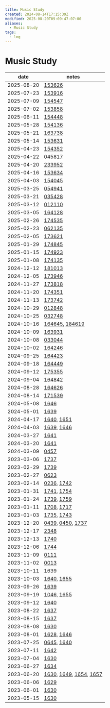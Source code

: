 ```yaml
---
title: Music Study
created: 2024-08-14T17:15:39Z
modified: 2025-08-20T09:09:47-07:00
aliases:
  - Music Study
tags:
  - log
---
```


# Music Study

| date | notes |
|------|-------|
| <time>2025-08-20</time> | [153626](../entries/20250820153626.md) |
| <time>2025-07-23</time> | [153916](../entries/20250723153916.md) |
| <time>2025-07-09</time> | [154547](../entries/20250709154547.md) |
| <time>2025-07-02</time> | [153858](../entries/20250702153858.md) |
| <time>2025-06-11</time> | [154448](../entries/20250611154448.md) |
| <time>2025-05-28</time> | [154136](../entries/20250528154136.md) |
| <time>2025-05-21</time> | [163738](../entries/20250521163738.md) |
| <time>2025-05-14</time> | [153631](../entries/20250514153631.md) |
| <time>2025-04-23</time> | [154352](../entries/20250423154352.md) |
| <time>2025-04-22</time> | [045817](../entries/20250422045817.md) |
| <time>2025-04-20</time> | [233952](../entries/20250420233952.md) |
| <time>2025-04-16</time> | [153634](../entries/20250416153634.md) |
| <time>2025-04-03</time> | [154045](../entries/20250403154045.md) |
| <time>2025-03-25</time> | [054941](../entries/20250325054941.md) |
| <time>2025-03-21</time> | [035428](../entries/20250321035428.md) |
| <time>2025-03-12</time> | [012110](../entries/20250312012110.md) |
| <time>2025-03-05</time> | [164128](../entries/20250305164128.md) |
| <time>2025-02-26</time> | [174535](../entries/20250226174535.md) |
| <time>2025-02-23</time> | [062135](../entries/20250223062135.md) |
| <time>2025-02-05</time> | [173621](../entries/20250205173621.md) |
| <time>2025-01-29</time> | [174845](../entries/20250129174845.md) |
| <time>2025-01-15</time> | [174923](../entries/20250115174923.md) |
| <time>2025-01-08</time> | [174135](../entries/20250108174135.md) |
| <time>2024-12-12</time> | [181013](../entries/20241212181013.md) |
| <time>2024-12-05</time> | [173946](../entries/20241205173946.md) |
| <time>2024-11-27</time> | [173818](../entries/20241127173818.md) |
| <time>2024-11-20</time> | [174351](../entries/20241120174351.md) |
| <time>2024-11-13</time> | [173742](../entries/20241113173742.md) |
| <time>2024-10-29</time> | [012848](../entries/20241030012848.md) |
| <time>2024-10-25</time> | [032748](../entries/20241025032748.md) |
| <time>2024-10-16</time> | [164645](../entries/20241016164645.md), [184619](../entries/20241016184619.md) |
| <time>2024-10-09</time> | [163931](../entries/20241009163931.md) |
| <time>2024-10-08</time> | [033044](../entries/20241009033044.md) |
| <time>2024-10-02</time> | [164246](../entries/20241002164246.md) |
| <time>2024-09-25</time> | [164423](../entries/20240925164423.md) |
| <time>2024-09-18</time> | [164449](../entries/20240918164449.md) |
| <time>2024-09-12</time> | [175355](../entries/20240912175355.md) |
| <time>2024-09-04</time> | [164842](../entries/20240904164842.md) |
| <time>2024-08-28</time> | [164626](../entries/20240828164626.md) |
| <time>2024-08-14</time> | [171539](../entries/20240814171539.md) |
| <time>2024-05-08</time> | [1646](../entries/202405081646.md) |
| <time>2024-05-01</time> | [1639](../entries/202405011639.md) |
| <time>2024-04-17</time> | [1640](../entries/202404171640.md), [1651](../entries/202404171651.md) |
| <time>2024-04-03</time> | [1639](../entries/202404031639.md), [1646](../entries/202404031646.md) |
| <time>2024-03-27</time> | [1641](../entries/202403271641.md) |
| <time>2024-03-20</time> | [1641](../entries/202403201641.md) |
| <time>2024-03-09</time> | [0457](../entries/202403090457.md) |
| <time>2023-03-06</time> | [1737](../entries/202403061737.md) |
| <time>2023-02-29</time> | [1739](../entries/202402291739.md) |
| <time>2023-02-27</time> | [0623](../entries/202402270623.md) |
| <time>2023-02-14</time> | [0236](../entries/202402140236.md), [1742](../entries/202402141742.md) |
| <time>2023-01-31</time> | [1741](../entries/202401311741.md), [1754](../entries/202401311754.md) |
| <time>2023-01-24</time> | [1739](../entries/202401241739.md), [1759](../entries/202401241759.md) |
| <time>2023-01-11</time> | [1708](../entries/202401111708.md), [1717](../entries/202401111717.md) |
| <time>2023-01-03</time> | [1735](../entries/202401031735.md), [1743](../entries/202401031743.md) |
| <time>2023-12-20</time> | [0439](../entries/202312200439.md), [0450](../entries/202312200450.md), [1737](../entries/202312201737.md) |
| <time>2023-12-17</time> | [2348](../entries/202312172348.md) |
| <time>2023-12-13</time> | [1740](../entries/202312131740.md) |
| <time>2023-12-06</time> | [1744](../entries/202312061744.md) |
| <time>2023-11-09</time> | [0111](../entries/202311090111.md) |
| <time>2023-11-02</time> | [0013](../entries/202311020013.md) |
| <time>2023-10-11</time> | [1639](../entries/202310111639.md) |
| <time>2023-10-03</time> | [1640](../entries/202310031640.md), [1655](../entries/202310031655.md) |
| <time>2023-09-26</time> | [1639](../entries/202309261639.md) |
| <time>2023-09-19</time> | [1046](../entries/202309191046.md), [1655](../entries/202309191655.md) |
| <time>2023-09-12</time> | [1640](../entries/202309121640.md) |
| <time>2023-08-22</time> | [1637](../entries/202308221637.md) |
| <time>2023-08-15</time> | [1637](../entries/202308151637.md) |
| <time>2023-08-08</time> | [1630](../entries/202308081630.md) |
| <time>2023-08-01</time> | [1628](../entries/202308011628.md), [1646](../entries/202308011646.md) |
| <time>2023-07-25</time> | [0645](../entries/202307250645.md), [1640](../entries/202307251640.md) |
| <time>2023-07-11</time> | [1642](../entries/202307111642.md) |
| <time>2023-07-04</time> | [1630](../entries/202307041630.md) |
| <time>2023-06-27</time> | [1634](../entries/202306271634.md) |
| <time>2023-06-20</time> | [1630](../entries/202306201630.md), [1649](../entries/202306201649.md), [1654](../entries/202306201654.md), [1657](../entries/202306201657.md) |
| <time>2023-06-06</time> | [1629](../entries/202306061629.md) |
| <time>2023-06-01</time> | [1630](../entries/202306011630.md) |
| <time>2023-05-15</time> | [1630](../entries/202305251630.md) |
